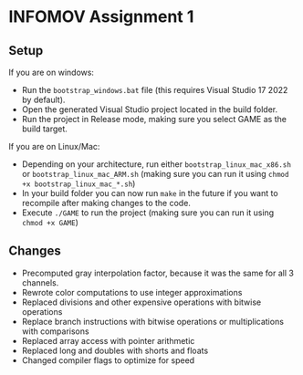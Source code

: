 # INFOMOV Assignment 1

## Setup
If you are on windows:
* Run the `bootstrap_windows.bat` file (this requires Visual Studio 17 2022 by default).
* Open the generated Visual Studio project located in the build folder.
* Run the project in Release mode, making sure you select GAME as the build target.
  
If you are on Linux/Mac:
* Depending on your architecture, run either `bootstrap_linux_mac_x86.sh` or `bootstrap_linux_mac_ARM.sh` (making sure you can run it using `chmod +x bootstrap_linux_mac_*.sh`)
* In your build folder you can now run `make` in the future if you want to recompile after making changes to the code.
* Execute `./GAME` to run the project (making sure you can run it using `chmod +x GAME`)

## Changes

- Precomputed gray interpolation factor, because it was the same for all 3 channels.
- Rewrote color computations to use integer approximations
- Replaced divisions and other expensive operations with bitwise operations
- Replace branch instructions with bitwise operations or multiplications with comparisons
- Replaced array access with pointer arithmetic
- Replaced long and doubles with shorts and floats
- Changed compiler flags to optimize for speed